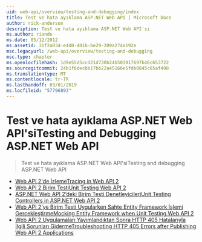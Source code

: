 ```yaml
---
uid: web-api/overview/testing-and-debugging/index
title: Test ve hata ayıklama ASP.NET Web API | Microsoft Docs
author: rick-anderson
description: Test ve hata ayıklama ASP.NET Web API'si
ms.author: riande
ms.date: 05/12/2012
ms.assetid: 31f2a034-e4d0-401b-be29-209a274a192e
msc.legacyurl: /web-api/overview/testing-and-debugging
msc.type: chapter
ms.openlocfilehash: 1d9e55d5ccd21d730b24b503017697b46c653722
ms.sourcegitcommit: 24b1f6decbb17bb22a45166e5fdb0845c65af498
ms.translationtype: MT
ms.contentlocale: tr-TR
ms.lasthandoff: 03/01/2019
ms.locfileid: "57796893"
---
```

<a name="testing-and-debugging-aspnet-web-api"></a><span data-ttu-id="80301-103">Test ve hata ayıklama ASP.NET Web API'si</span><span class="sxs-lookup"><span data-stu-id="80301-103">Testing and Debugging ASP.NET Web API</span></span>
====================
> <span data-ttu-id="80301-104">Test ve hata ayıklama ASP.NET Web API'si</span><span class="sxs-lookup"><span data-stu-id="80301-104">Testing and debugging ASP.NET Web API</span></span>


- [<span data-ttu-id="80301-105">Web API 2'de İzleme</span><span class="sxs-lookup"><span data-stu-id="80301-105">Tracing in Web API 2</span></span>](tracing-in-aspnet-web-api.md)
- [<span data-ttu-id="80301-106">Web API 2 Birim Testi</span><span class="sxs-lookup"><span data-stu-id="80301-106">Unit Testing Web API 2</span></span>](unit-testing-with-aspnet-web-api.md)
- [<span data-ttu-id="80301-107">ASP.NET Web API 2’deki Birim Testi Denetleyicileri</span><span class="sxs-lookup"><span data-stu-id="80301-107">Unit Testing Controllers in ASP.NET Web API 2</span></span>](unit-testing-controllers-in-web-api.md)
- [<span data-ttu-id="80301-108">Web API 2’ye Birim Testi Uygularken Sahte Entity Framework İşlemi Gerçekleştirme</span><span class="sxs-lookup"><span data-stu-id="80301-108">Mocking Entity Framework when Unit Testing Web API 2</span></span>](mocking-entity-framework-when-unit-testing-aspnet-web-api-2.md)
- [<span data-ttu-id="80301-109">Web API 2 Uygulamaları Yayımlandıktan Sonra HTTP 405 Hatalarıyla İlgili Sorunları Giderme</span><span class="sxs-lookup"><span data-stu-id="80301-109">Troubleshooting HTTP 405 Errors after Publishing Web API 2 Applications</span></span>](troubleshooting-http-405-errors-after-publishing-web-api-applications.md)
